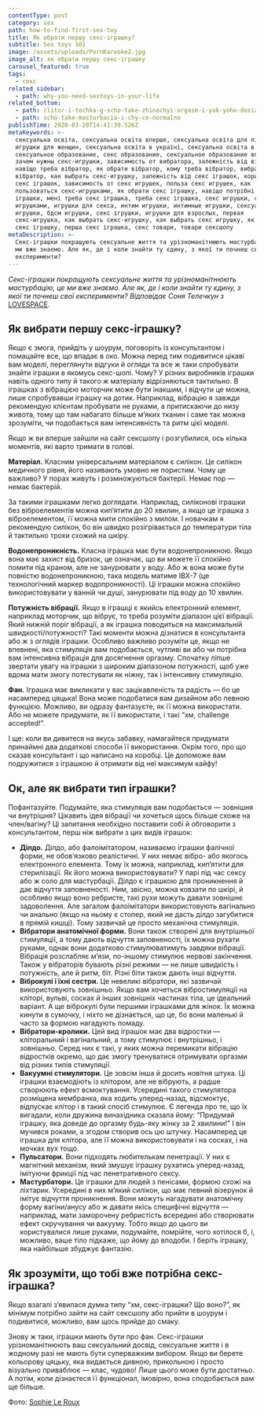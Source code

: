 ```yaml
---
contentType: post
category: sex
path: how-to-find-first-sex-toy
title: Як обрати першу секс-іграшку?
subtitle: Sex toys 101
image: /assets/uploads/PornKareoke2.jpg
image_alt: як обрати першу секс-іграшку
carousel_featured: true
tags:
  - секс
related_sidebar:
  - path: why-you-need-sextoys-in-your-life
related_bottom:
  - path: clitor-i-tochka-g-scho-take-zhinochyi-orgasm-i-yak-yoho-dosiahty
  - path: scho-take-masturbacia-i-chy-ce-normalno
publishTime: 2020-03-20T14:41:39.526Z
metaKeywords: >-
  сексуальна освіта, сексуальна освіта вперше, сексуальна освіта для підлітків,
  игрушки для женщин, сексуальна освіта в україні, сексуальна освіта в школах,
  сексуальное образование, секс образование, сексуальное образование вперше,
  зачем нужны секс-игрушки, зависимость от вибратора, залежність від вібратора,
  навіщо треба вібратор, як обрати вібратор, кому треба вібратор, вибрати
  вібратор, как выбрать секс-игрушку, залежність від секс іграшок, користь від
  секс іграшок, зависимость от секс игрушек, польза секс игрушек, как
  пользоваться секс-игрушками, як обрати секс іграшку, навіщо потрібні секс
  іграшки, мені треба секс іграшка, треба секс іграшка, секс игрушки, секс с
  игрушками, игрушки для секса, интим игрушки, интимные игрушки, сексуальные
  игрушки, бдсм игрушки, секс ігрушки, игрушки для взрослых, первая
  секс-игрушка, как выбрать секс-игрушку, как выбрать секс игрушку, як обрати
  секс іграшку, перша секс іграшка, секс товари, товари сексшопу
metaDescription: >-
  Секс-іграшки покращують сексуальне життя та урізноманітнюють мастурбацію, це
  ми вже знаємо. Але як, де і коли знайти ту єдину, з якої ти почнеш свої
  експерименти?
---
```

*Секс-іграшки покращують сексуальне життя та урізноманітнюють мастурбацію, це ми вже знаємо. Але як, де і коли знайти ту єдину, з якої ти почнеш свої експерименти? Відповідає Соня Телечкун з* [LOVESPACE](https://1sex-shop.com/?utm_campaign=vpershe).

## Як вибрати першу секс-іграшку?

Якщо є змога, прийдіть у шоурум, поговоріть із консультантом і помацайте все, що впадає в око. Можна перед тим подивитися цікаві вам моделі, переглянути відгуки й огляди та все ж таки спробувати знайти іграшки в якомусь секс-шопі. Чому? У різних виробників іграшки навіть одного типу й такого ж матеріалу відрізняються тактильно. В іграшках з вібрацією моторчик може бути інакшим, і відчути це можна, лише спробувавши іграшку на дотик. Наприклад, вібрацію я завжди рекомендую клієнтам пробувати не руками, а притискаючи до низу живота, тому що там набагато більше м’яких тканин і саме так можна зрозуміти, чи подобається вам інтенсивність та ритм цієї моделі. 

Якщо ж ви вперше зайшли на сайт сексшопу і розгубилися, ось кілька моментів, які варто тримати в голові. 

**Матеріал.** Класним універсальним матеріалом є силікон. Це силікон медичного рівня, його називають умовно не пористим. Чому це важливо? У порах живуть і розмножуються бактерії. Немає пор —  немає бактерій. 

За такими іграшками легко доглядати. Наприклад, силіконові іграшки без віброелементів можна кип’ятити до 20 хвилин, а якщо це іграшка з віброелементом, її можна мити спокійно з милом. І новачкам я рекомендую силікон, бо він швидко розігрівається до температури тіла й тактильно трохи схожий на шкіру.

**Водонепроникність.** Класна іграшка має бути водонепроникною. Якщо вона має захист від бризок, це означає, що ви можете її спокійно помити під краном, але не занурювати у воду. Або ж вона може бути повністю  водонепроникною, така модель матиме ІВХ-7 (це технологічний маркер водопроникності). Ці іграшки можна спокійно використовувати у ванній чи душі, занурювати під воду до 10 хвилин. 

**Потужність вібрації.** Якщо в іграшці є якийсь електронний елемент,  наприклад моторчик, що вібрує, то треба розуміти діапазон цієї вібрації. Який нижній поріг вібрації, а як іграшка поводиться на максимальній швидкості/потужності? Такі моменти можна дізнатися в консультанта або ж з оглядів іграшки. Особливо важливо розуміти це, якщо не впевнені, яка стимуляція вам подобається, чутливі ви або чи потрібна вам інтенсивна вібрація для досягнення оргазму. Спочатку ліпше звертати увагу на іграшки з широким діапазоном потужності, щоб уже вдома мати змогу потестувати як ніжну, так і інтенсивну стимуляцію. 

**Фан.** Іграшка має викликати у вас зацікавленість та радість — бо це насамперед цяцька! Вона може подобатися вам дизайном або певною функцією. Можливо, ви одразу фантазуєте, як її можна використати. Або не можете придумати, як її використати, і такі “хм, challenge accepted!”. 

І ще: коли ви дивитеся на якусь забавку, намагайтеся придумати принаймні два додаткові способи її використання. Окрім того, про що сказав консультант і що написано на коробці. Це допоможе вам подружитися з іграшкою й отримати від неї максимум кайфу!

## Ок, але як вибрати тип іграшки?

Пофантазуйте. Подумайте, яка стимуляція вам подобається — зовнішня чи  внутрішня? Цікавить ідея вібрації чи хочеться щось більше схоже на член/вагіну? Ці запитання необхідно поставити собі й обговорити з консультантом, перш ніж вибрати з цих видів іграшок:

* **Ділдо.** Ділдо, або фалоімітатором, називаємо іграшки фалічної форми, не обов’язково реалістичні. У них немає вібро- або якогось електронного елемента. Тому їх можна, наприклад, кип’ятити для стерилізації.  Як його можна використовувати? У парі під час сексу або ж соло для мастурбації. Ділдо є іграшкою для проникнення й дає відчуття заповненості. Ним, звісно, можна ковзати по шкірі, й особливо якщо воно ребристе, такі рухи можуть давати зовнішнє задоволення. Але загалом фалоімітатори використовують вагінально чи анально (якщо на ньому є стопер, який не дасть ділдо загубитися в прямій кишці). Тому зазвичай це просто механічна стимуляція. 
* **Вібратори анатомічної форми.** Вони також створені для внутрішньої стимуляції, а тому дають відчуття заповненості, їх можна рухати руками, однак вони додатково стимулюватимуть завдяки вібрації. Вібрація розслабляє м’язи, по-іншому стимулює нервові закінчення. Також у вібраторів бувають різні режими — не лише швидкість і потужність, але й ритм, біт. Різні біти також дають інші відчуття. 
* **Віброкулі і їхні сестри.** Це невеликі вібратори, які зазвичай використовують зовнішньо. Якщо вам хочеться вібростимуляції на кліторі, вульві, сосках й інших зовнішніх частинах тіла, це ідеальний варіант. А ще віброкулі були першими іграшками для жінок. Їх можна кинути в сумочку, і ніхто не дізнається, що це, бо вони маленькі й часто за формою нагадують помаду. 
* **Вібратори-кролики.** Цей вид іграшок має два відростки — кліторальний і вагінальний, а тому стимулює і внутрішньо, і зовнішньо. Серед них є такі, у яких можна перемикати вібрацію відростків окремо, що дає змогу тренуватися отримувати оргазми від різних типів стимуляції. 
* **Вакуумні стимулятори.** Це зовсім інша й досить новітня штука. Ці іграшки взаємодіють із клітором, але не вібрують, а радше створюють ефект всмоктування.  Усередині такого стимулятора розміщена мембранка, яка ходить уперед-назад, відсмоктує, відпускає клітор і в такий спосіб стимулює. Є легенда про те, що їх вигадали, коли дружина винахідника сказала йому: “Придумай іграшку, яка доведе до оргазму будь-яку жінку за 2 хвилини!” І він мучився роками, а згодом створив ось цю штучку. Насамперед це іграшка для клітора, але її можна використовувати і на сосках, і на мочках вух тощо.
* **Пульсатори.** Вони підходять любителькам пенетрації. У них є магнітний механізм, який змушує іграшку рухатись уперед-назад, імітуючи фрикції під час пенетративного сексу. 
* **Мастурбатори.** Це іграшки для людей з пенісами, формою схожі на ліхтарик. Усередині в них м’який силікон, що має певний візерунок й імітує відчуття проникнення. Вони можуть нагадувати анатомічну форму вагіни/анусу або ж давати якісь специфічні відчуття — наприклад, мати заморочену ребристість всередині або створювати ефект скручування чи вакууму.  Тобто якщо до цього ви користувалися лише руками, подумайте, помрійте, чого хотілося б, і, можливо, ваше тіло підкаже, що йому до вподоби. І беріть іграшку, яка найбільше збуджує фантазію.

## Як зрозуміти, що тобі вже потрібна секс-іграшка?

Якщо взагалі з’явилася думка типу “хм, секс-іграшки? Що воно?”, як мінімум потрібно зайти на сайт сексшопу або прийти в шоурум і подивитися, можливо, вам щось прийде до смаку.

Знову ж таки, іграшки мають бути про фан. Секс-іграшки урізноманітнюють ваш сексуальний досвід, сексуальне життя і в жодному разі не мають бути суперважким вибором. Якщо ви берете кольорову цяцьку, яка видається дивною, прикольною і просто візуально приваблює — клас, чудово! Лише цього може бути достатньо. А потім, коли дізнаєтеся її функціонал, імовірно, вона сподобається вам ще більше.

Фото: [Sophie Le Roux](https://www.instagram.com/druidspice/)
